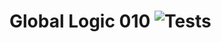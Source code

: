 # Global Logic 010 ![Tests](https://github.com/alexbigkid/gl_010_yaml_groovy/actions/workflows/gl_011_python.yml/badge.svg) <!-- [![codecov](https://codecov.io/gh/alexbigkid/gl_010_yaml_groovy/branch/main/graph/badge.svg)](https://codecov.io/gh/alexbigkid/gl_010_yaml_groovy) -->
